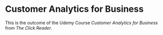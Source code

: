 # Customer Analytics for Business

This is the outcome of the Udemy Course *Customer Analytics for Business* from *The Click Reader*.
